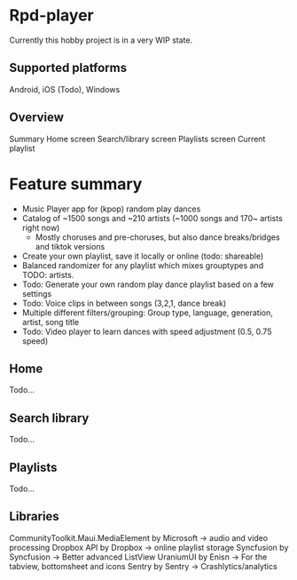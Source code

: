 # Rpd-player
Currently this hobby project is in a very WIP state.

## Supported platforms
Android, iOS (Todo), Windows

## Overview
Summary
Home screen
Search/library screen
Playlists screen
Current playlist

# Feature summary
- Music Player app for (kpop) random play dances
- Catalog of ~1500 songs and ~210 artists (~1000 songs and 170~ artists right now)
   -  Mostly choruses and pre-choruses, but also dance breaks/bridges and tiktok versions
- Create your own playlist, save it locally or online (todo: shareable)
- Balanced randomizer for any playlist which mixes grouptypes and TODO: artists.
- Todo: Generate your own random play dance playlist based on a few settings
- Todo: Voice clips in between songs (3,2,1, dance break)
- Multiple different filters/grouping: Group type, language, generation, artist, song title
- Todo: Video player to learn dances with speed adjustment (0.5, 0.75 speed)

## Home 
Todo...

## Search library
Todo...

## Playlists
Todo...

## Libraries
CommunityToolkit.Maui.MediaElement by Microsoft -> audio and video processing
Dropbox API by Dropbox -> online playlist storage
Syncfusion by Syncfusion -> Better advanced ListView
UraniumUI by Enisn -> For the tabview, bottomsheet and icons
Sentry by Sentry -> Crashlytics/analytics
